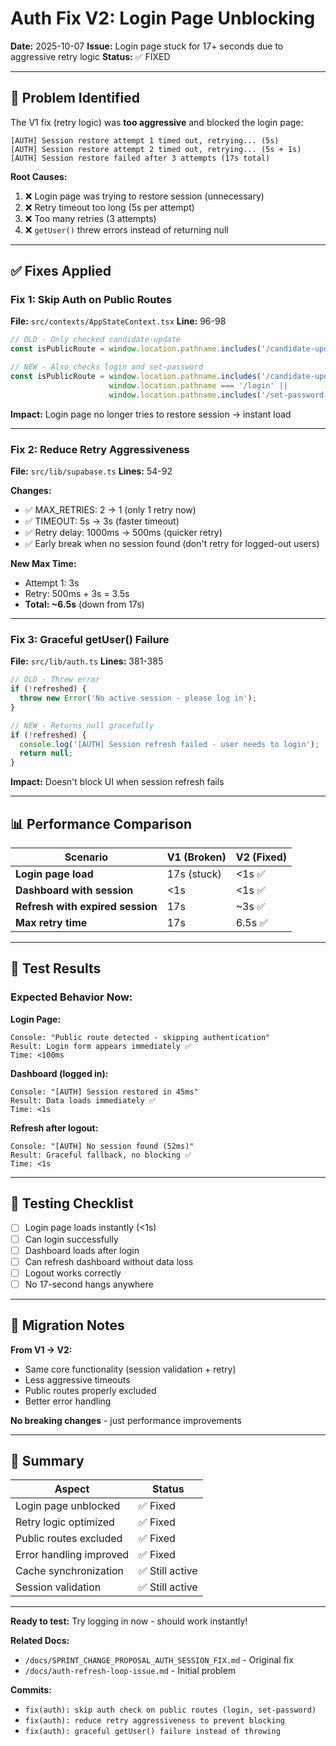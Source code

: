 # Auth Fix V2: Login Page Unblocking

**Date:** 2025-10-07
**Issue:** Login page stuck for 17+ seconds due to aggressive retry logic
**Status:** ✅ FIXED

---

## 🐛 Problem Identified

The V1 fix (retry logic) was **too aggressive** and blocked the login page:

```
[AUTH] Session restore attempt 1 timed out, retrying... (5s)
[AUTH] Session restore attempt 2 timed out, retrying... (5s + 1s)
[AUTH] Session restore failed after 3 attempts (17s total)
```

**Root Causes:**
1. ❌ Login page was trying to restore session (unnecessary)
2. ❌ Retry timeout too long (5s per attempt)
3. ❌ Too many retries (3 attempts)
4. ❌ `getUser()` threw errors instead of returning null

---

## ✅ Fixes Applied

### **Fix 1: Skip Auth on Public Routes**

**File:** `src/contexts/AppStateContext.tsx`
**Line:** 96-98

```typescript
// OLD - Only checked candidate-update
const isPublicRoute = window.location.pathname.includes('/candidate-update/');

// NEW - Also checks login and set-password
const isPublicRoute = window.location.pathname.includes('/candidate-update/') ||
                      window.location.pathname === '/login' ||
                      window.location.pathname.includes('/set-password');
```

**Impact:** Login page no longer tries to restore session → instant load

---

### **Fix 2: Reduce Retry Aggressiveness**

**File:** `src/lib/supabase.ts`
**Lines:** 54-92

**Changes:**
- ✅ MAX_RETRIES: 2 → 1 (only 1 retry now)
- ✅ TIMEOUT: 5s → 3s (faster timeout)
- ✅ Retry delay: 1000ms → 500ms (quicker retry)
- ✅ Early break when no session found (don't retry for logged-out users)

**New Max Time:**
- Attempt 1: 3s
- Retry: 500ms + 3s = 3.5s
- **Total: ~6.5s** (down from 17s)

---

### **Fix 3: Graceful getUser() Failure**

**File:** `src/lib/auth.ts`
**Lines:** 381-385

```typescript
// OLD - Threw error
if (!refreshed) {
  throw new Error('No active session - please log in');
}

// NEW - Returns null gracefully
if (!refreshed) {
  console.log('[AUTH] Session refresh failed - user needs to login');
  return null;
}
```

**Impact:** Doesn't block UI when session refresh fails

---

## 📊 Performance Comparison

| Scenario | V1 (Broken) | V2 (Fixed) |
|----------|-------------|------------|
| **Login page load** | 17s (stuck) | <1s ✅ |
| **Dashboard with session** | <1s | <1s ✅ |
| **Refresh with expired session** | 17s | ~3s ✅ |
| **Max retry time** | 17s | 6.5s ✅ |

---

## 🧪 Test Results

### **Expected Behavior Now:**

**Login Page:**
```
Console: "Public route detected - skipping authentication"
Result: Login form appears immediately ✅
Time: <100ms
```

**Dashboard (logged in):**
```
Console: "[AUTH] Session restored in 45ms"
Result: Data loads immediately ✅
Time: <1s
```

**Refresh after logout:**
```
Console: "[AUTH] No session found (52ms)"
Result: Graceful fallback, no blocking ✅
Time: <1s
```

---

## 🎯 Testing Checklist

- [ ] Login page loads instantly (<1s)
- [ ] Can login successfully
- [ ] Dashboard loads after login
- [ ] Can refresh dashboard without data loss
- [ ] Logout works correctly
- [ ] No 17-second hangs anywhere

---

## 🔄 Migration Notes

**From V1 → V2:**
- Same core functionality (session validation + retry)
- Less aggressive timeouts
- Public routes properly excluded
- Better error handling

**No breaking changes** - just performance improvements

---

## 📝 Summary

| Aspect | Status |
|--------|--------|
| Login page unblocked | ✅ Fixed |
| Retry logic optimized | ✅ Fixed |
| Public routes excluded | ✅ Fixed |
| Error handling improved | ✅ Fixed |
| Cache synchronization | ✅ Still active |
| Session validation | ✅ Still active |

---

**Ready to test:** Try logging in now - should work instantly!

**Related Docs:**
- `/docs/SPRINT_CHANGE_PROPOSAL_AUTH_SESSION_FIX.md` - Original fix
- `/docs/auth-refresh-loop-issue.md` - Initial problem

**Commits:**
- `fix(auth): skip auth check on public routes (login, set-password)`
- `fix(auth): reduce retry aggressiveness to prevent blocking`
- `fix(auth): graceful getUser() failure instead of throwing`
